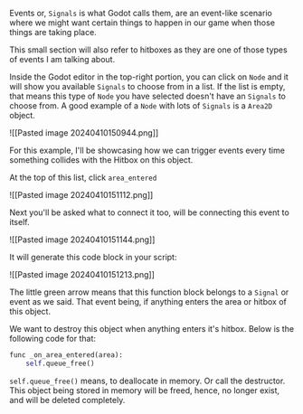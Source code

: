 Events or, `Signals` is what Godot calls them, are an event-like scenario where we might want certain things to happen in our game when those things are taking place.

This small section will also refer to hitboxes as they are one of those types of events I am talking about.

Inside the Godot editor in the top-right portion, you can click on `Node` and it will show you available `Signals` to choose from in a list. If the list is empty, that means this type of `Node` you have selected doesn't have an `Signals` to choose from. A good example of a `Node` with lots of `Signals` is a `Area2D` object.

![[Pasted image 20240410150944.png]]

For this example, I'll be showcasing how we can trigger events every time something collides with the Hitbox on this object.

At the top of this list, click `area_entered`

![[Pasted image 20240410151112.png]]

Next you'll be asked what to connect it too, will be connecting this event to itself.

![[Pasted image 20240410151144.png]]

It will generate this code block in your script:

![[Pasted image 20240410151213.png]]

The little green arrow means that this function block belongs to a `Signal` or event as we said. That event being, if anything enters the area or hitbox of this object.

We want to destroy this object when anything enters it's hitbox. Below is the following code for that:

```python
func _on_area_entered(area):
	self.queue_free()
```

`self.queue_free()` means, to deallocate in memory. Or call the destructor. This object being stored in memory will be freed, hence, no longer exist, and will be deleted completely.
